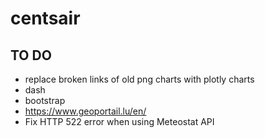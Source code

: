 # centsair

## TO DO

- replace broken links of old png charts with plotly charts
- dash
- bootstrap
- https://www.geoportail.lu/en/
- Fix HTTP 522 error when using Meteostat API